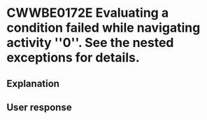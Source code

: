 # CWWBE0172E Evaluating a condition failed while navigating activity ''0''. See the nested exceptions for details.

## Explanation

## User response